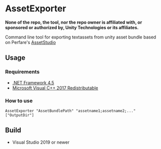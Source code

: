 # AssetExporter

**None of the repo, the tool, nor the repo owner is affiliated with, or sponsored or authorized by, Unity Technologies or its affiliates.**

Command line tool for exporting textassets from unity asset bundle based on Perfare's [AssetStudio](https://github.com/Perfare/AssetStudio)

## Usage
### Requirements

- [.NET Framework 4.5](https://dotnet.microsoft.com/download/dotnet-framework/net45)
- [Microsoft Visual C++ 2017 Redistributable](https://support.microsoft.com/help/2977003/the-latest-supported-visual-c-downloads)

### How to use

`AssetExporter "AssetBundlePath" "assetname1;assetname2;..." ["OutputDir"]`
  
## Build

* Visual Studio 2019 or newer
